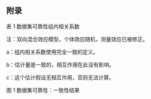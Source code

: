 ## 附录

  表 1 数据集可靠性组内相关系数

  

  注：双向混合效应模型，个体效应随机，测量效应已被修正。

  a：组内相关系数使用完全一致的定义。

  b：估计量是一致的，相互作用在此没有影响。

  c：这个估计假设无相互作用，否则无法计算。

  

  图 1 数据集可靠性：一致性结果